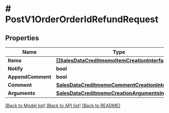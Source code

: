 # # PostV1OrderOrderIdRefundRequest


## Properties 


Name | Type | Description | Notes
------------ | ------------- | ------------- | -------------
**Items**| [**[]SalesDataCreditmemoItemCreationInterface**](SalesDataCreditmemoItemCreationInterface.md) |   | [optional]
**Notify**| **bool** |   | [optional]
**AppendComment**| **bool** |   | [optional]
**Comment**| [**SalesDataCreditmemoCommentCreationInterface**](SalesDataCreditmemoCommentCreationInterface.md) |   | [optional]
**Arguments**| [**SalesDataCreditmemoCreationArgumentsInterface**](SalesDataCreditmemoCreationArgumentsInterface.md) |   | [optional]


[[Back to Model list]](../../README.md#models) [[Back to API list]](../../README.md#endpoints) [[Back to README]](../../README.md)

